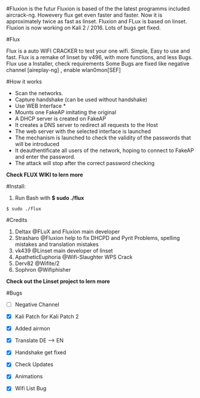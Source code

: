 #Fluxion is the futur 
Fluxion is based of the the latest programms included aircrack-ng. Howevery flux get even faster and faster. Now it is approximately twice as fast as linset. Fluxion and FLux is based on linset. Fluxion is now working on Kali 2 / 2016.
Lots of bugs get fixed. 

#Flux

Flux is a auto WIFI CRACKER to test your one wifi. Simple, Easy to use and fast.
Flux is a remake of linset by v496, with more functions, and less Bugs. 
Flux use a Installer, check requirements
Some Bugs are fixed like negative channel [aireplay-ng] , enable wlan0mon[SEF]


#How it works

* Scan the networks.
* Capture handshake (can be used without handshake)
* Use WEB Interface *
* Mounts one FakeAP imitating the original
* A DHCP server is created on FakeAP
* It creates a DNS server to redirect all requests to the Host
* The web server with the selected interface is launched
* The mechanism is launched to check the validity of the passwords that will be introduced
* It deauthentificate all users of the network, hoping to connect to FakeAP and enter the password.
* The attack will stop after the correct password checking

**Check FLUX WIKI to lern more**

#Install:
1. Run Bash with **$ sudo ./flux**
```shell 
$ sudo ./flux
```
#Credits
1. Deltax @FLuX and Fluxion main developer 
2. Strasharo @Fluxion help to fix DHCPD and Pyrit Problems, spelling mistakes and translation mistakes
3. vk439 @Linset main developer of linset 
4. ApatheticEuphoria @Wifi-Slaughter WPS Crack 
5. Derv82 @Wifite/2 
6. Sophron @Wifiphisher

**Check out the Linset project to lern more**

#Bugs
- [ ] Negative Channel
- [x] Kali Patch for Kali Patch 2 
- [x] Added airmon 
- [x] Translate DE --> EN
- [x] Handshake get fixed 
- [x] Check Updates 
- [x] Animations
- [x] Wifi List Bug 


